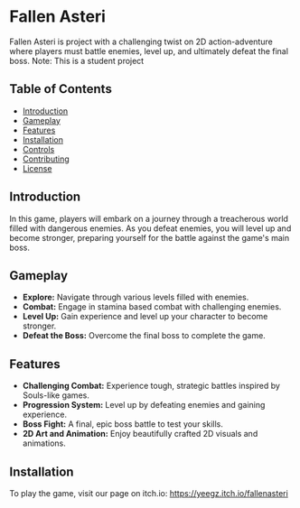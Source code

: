 # Fallen Asteri

Fallen Asteri is project with a challenging twist on 2D action-adventure where players must battle enemies, level up, and ultimately defeat the final boss.
Note: This is a student project

## Table of Contents

- [Introduction](#introduction)
- [Gameplay](#gameplay)
- [Features](#features)
- [Installation](#installation)
- [Controls](#controls)
- [Contributing](#contributing)
- [License](#license)

## Introduction

In this game, players will embark on a journey through a treacherous world filled with dangerous enemies. As you defeat enemies, you will level up and become stronger, preparing yourself for the battle against the game's main boss.

## Gameplay

- **Explore:** Navigate through various levels filled with enemies.
- **Combat:** Engage in stamina based combat with challenging enemies.
- **Level Up:** Gain experience and level up your character to become stronger.
- **Defeat the Boss:** Overcome the final boss to complete the game.

## Features

- **Challenging Combat:** Experience tough, strategic battles inspired by Souls-like games.
- **Progression System:** Level up by defeating enemies and gaining experience.
- **Boss Fight:** A final, epic boss battle to test your skills.
- **2D Art and Animation:** Enjoy beautifully crafted 2D visuals and animations.

## Installation

To play the game, visit our page on itch.io: https://yeegz.itch.io/fallenasteri
